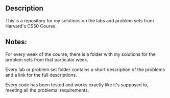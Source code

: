 ## Description
This is a repository for my solutions on the labs and problem sets from Harvard's CS50 Course.

## Notes:
For every week of the course, there is a folder with my solutions for the problem sets from that particular week.

Every lab or problem set folder contains a short description of the problems and a link for the full descriptions.

Every code has been tested and works exactly like it's supposed to, meeting all the problems' requirements.